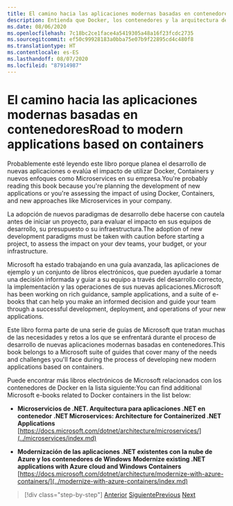 ```yaml
---
title: El camino hacia las aplicaciones modernas basadas en contenedores
description: Entienda que Docker, los contenedores y la arquitectura de microservicios no constituyen una solución única para todos. Aquí encontrará algunas referencias que le ayudarán a decidir.
ms.date: 08/06/2020
ms.openlocfilehash: 7c18bc2ce1face4a5419305a48a16f23fcdc2735
ms.sourcegitcommit: ef50c99928183a0bba75e07b9f22895cd4c480f8
ms.translationtype: HT
ms.contentlocale: es-ES
ms.lasthandoff: 08/07/2020
ms.locfileid: "87914987"
---
```

# <a name="road-to-modern-applications-based-on-containers"></a><span data-ttu-id="bc318-104">El camino hacia las aplicaciones modernas basadas en contenedores</span><span class="sxs-lookup"><span data-stu-id="bc318-104">Road to modern applications based on containers</span></span>

<span data-ttu-id="bc318-105">Probablemente esté leyendo este libro porque planea el desarrollo de nuevas aplicaciones o evalúa el impacto de utilizar Docker, Containers y nuevos enfoques como Microservices en su empresa.</span><span class="sxs-lookup"><span data-stu-id="bc318-105">You're probably reading this book because you're planning the development of new applications or you're assessing the impact of using Docker, Containers, and new approaches like Microservices in your company.</span></span>

<span data-ttu-id="bc318-106">La adopción de nuevos paradigmas de desarrollo debe hacerse con cautela antes de iniciar un proyecto, para evaluar el impacto en sus equipos de desarrollo, su presupuesto o su infraestructura.</span><span class="sxs-lookup"><span data-stu-id="bc318-106">The adoption of new development paradigms must be taken with caution before starting a project, to assess the impact on your dev teams, your budget, or your infrastructure.</span></span>

<span data-ttu-id="bc318-107">Microsoft ha estado trabajando en una guía avanzada, las aplicaciones de ejemplo y un conjunto de libros electrónicos, que pueden ayudarle a tomar una decisión informada y guiar a su equipo a través del desarrollo correcto, la implementación y las operaciones de sus nuevas aplicaciones.</span><span class="sxs-lookup"><span data-stu-id="bc318-107">Microsoft has been working on rich guidance, sample applications, and a suite of e-books that can help you make an informed decision and guide your team through a successful development, deployment, and operations of your new applications.</span></span>

<span data-ttu-id="bc318-108">Este libro forma parte de una serie de guías de Microsoft que tratan muchas de las necesidades y retos a los que se enfrentará durante el proceso de desarrollo de nuevas aplicaciones modernas basadas en contenedores.</span><span class="sxs-lookup"><span data-stu-id="bc318-108">This book belongs to a Microsoft suite of guides that cover many of the needs and challenges you'll face during the process of developing new modern applications based on containers.</span></span>

<span data-ttu-id="bc318-109">Puede encontrar más libros electrónicos de Microsoft relacionados con los contenedores de Docker en la lista siguiente:</span><span class="sxs-lookup"><span data-stu-id="bc318-109">You can find additional Microsoft e-books related to Docker containers in the list below:</span></span>

- <span data-ttu-id="bc318-110">**Microservicios de .NET. Arquitectura para aplicaciones .NET en contenedor** </span><span class="sxs-lookup"><span data-stu-id="bc318-110">**.NET Microservices: Architecture for Containerized .NET Applications** </span></span>\
  [https://docs.microsoft.com/dotnet/architecture/microservices/](../microservices/index.md)

- <span data-ttu-id="bc318-111">**Modernización de las aplicaciones .NET existentes con la nube de Azure y los contenedores de Windows** </span><span class="sxs-lookup"><span data-stu-id="bc318-111">**Modernize existing .NET applications with Azure cloud and Windows Containers** </span></span>\
  [https://docs.microsoft.com/dotnet/architecture/modernize-with-azure-containers/](../modernize-with-azure-containers/index.md)

>[!div class="step-by-step"]
><span data-ttu-id="bc318-112">[Anterior](docker-containers-images-and-registries.md)
>[Siguiente](docker-application-lifecycle/index.md)</span><span class="sxs-lookup"><span data-stu-id="bc318-112">[Previous](docker-containers-images-and-registries.md)
[Next](docker-application-lifecycle/index.md)</span></span>
